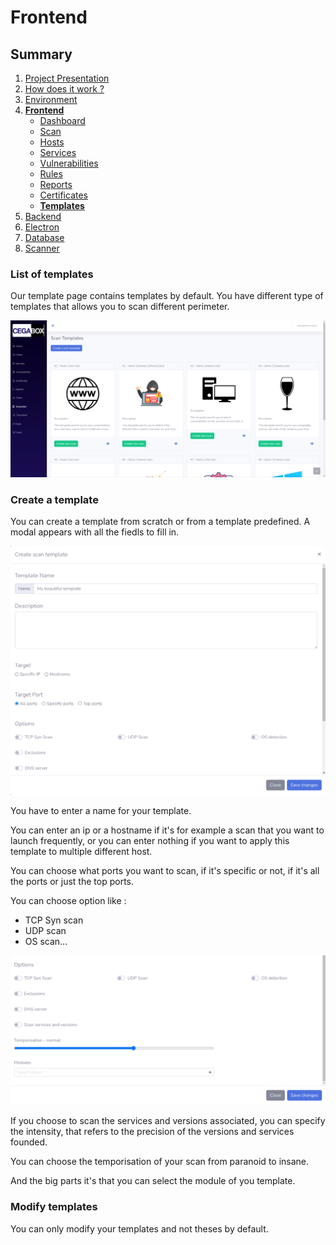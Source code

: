 # Frontend

## Summary

1. [Project Presentation](project.html)
2. [How does it work ?](working.html)
3. [Environment](env.html)
4. [**Frontend**](front.html)
   * [Dashboard](front.html)
   * [Scan](scan.html)
   * [Hosts](hosts.html)
   * [Services](services.html)
   * [Vulnerabilities](vulnerabilities.html)
   * [Rules](rules.html)
   * [Reports](reports.html)
   * [Certificates](certificates.html)
   * [**Templates**](template.html)
5. [Backend](back.html)
6. [Electron](electron.html)
7. [Database](database.html)
8. [Scanner](scanner.html)

### List of templates

Our template page contains templates by default. You have different type of templates that allows you to scan different perimeter.

![Cegabox Template](./img/cegabox-templates.png)

### Create a template

You can create a template from scratch or from a template predefined.
A modal appears with all the fiedls to fill in.

![Cegabox Template](./img/cegabox-new-templates.png)

You have to enter a name for your template.

You can enter an ip or a hostname if it's for example a scan that you want to launch frequently, or you can enter nothing if you want to apply this template to multiple different host.

You can choose what ports you want to scan, if it's specific or not, if it's all the ports or just the top ports.

You can choose option like :

* TCP Syn scan
* UDP scan
* OS scan...

![Cegabox Template](./img/cegabox-new-templates-options.png)

If you choose to scan the services and versions associated, you can specify the intensity, that refers to the precision of the versions and services founded.

You can choose the temporisation of your scan from paranoid to insane.

And the big parts it's that you can select the module of you template.

### Modify templates

You can only modify your templates and not theses by default.
